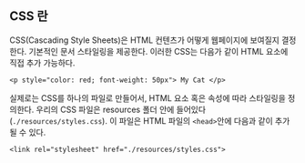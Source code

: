 ## CSS 란

CSS(Cascading Style Sheets)은 HTML 컨텐츠가 어떻게 웹페이지에 보여질지 결정한다. 기본적인 문서 스타일링을 제공한다. 이러한 CSS는 다음가 같이 HTML 요소에 직접 추가 가능하다. 

```
<p style="color: red; font-weight: 50px"> My Cat </p>
```

실제로는 CSS를 하나의 파일로 만들어서, HTML 요소 혹은 속성에 따라 스타일링을 정의한다. 우리의 CSS 파일은 resources 폴더 안에 들어있다 (`./resources/styles.css`). 이 파일은 HTML 파일의 `<head>`안에 다음과 같이 추가될 수 있다.

```
<link rel="stylesheet" href="./resources/styles.css">
```
